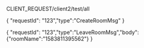 CLIENT_REQUEST/client2/test/all

{ "requestId": "123","type":"CreateRoomMsg" }

{ "requestId": "123","type":"LeaveRoomMsg","body": {"roomName":"1583811395562"} }